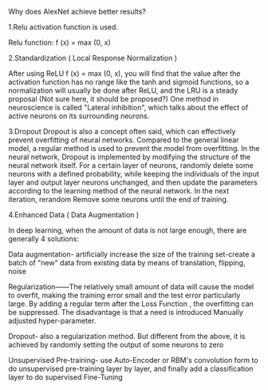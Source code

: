 Why does AlexNet achieve better results?

1.Relu activation function is used.

Relu function: f (x) = max (0, x)


2.Standardization ( Local Response Normalization )

After using ReLU f (x) = max (0, x), you will find that the value after the activation function has no range like the tanh and sigmoid functions, so a normalization will usually be done after ReLU, and the LRU is a steady proposal (Not sure here, it should be proposed?) One method in neuroscience is called "Lateral inhibition", which talks about the effect of active neurons on its surrounding neurons.


3.Dropout
Dropout is also a concept often said, which can effectively prevent overfitting of neural networks. Compared to the general linear model, a regular method is used to prevent the model from overfitting. In the neural network, Dropout is implemented by modifying the structure of the neural network itself. For a certain layer of neurons, randomly delete some neurons with a defined probability, while keeping the individuals of the input layer and output layer neurons unchanged, and then update the parameters according to the learning method of the neural network. In the next iteration, rerandom Remove some neurons until the end of training.

4.Enhanced Data ( Data Augmentation )

In deep learning, when the amount of data is not large enough, there are generally 4 solutions:

Data augmentation- artificially increase the size of the training set-create a batch of "new" data from existing data by means of translation, flipping, noise

Regularization——The relatively small amount of data will cause the model to overfit, making the training error small and the test error particularly large. By adding a regular term after the Loss Function , the overfitting can be suppressed. The disadvantage is that a need is introduced Manually adjusted hyper-parameter.

Dropout- also a regularization method. But different from the above, it is achieved by randomly setting the output of some neurons to zero

Unsupervised Pre-training- use Auto-Encoder or RBM's convolution form to do unsupervised pre-training layer by layer, and finally add a classification layer to do supervised Fine-Tuning
